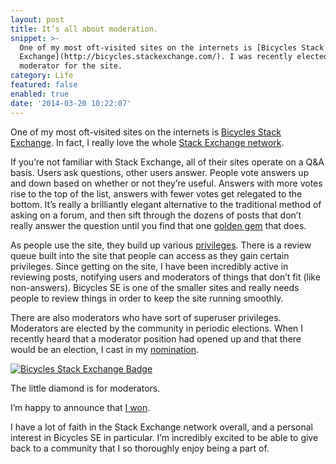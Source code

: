 ```yaml
---
layout: post
title: It’s all about moderation.
snippet: >-
  One of my most oft-visited sites on the internets is [Bicycles Stack
  Exchange](http://bicycles.stackexchange.com/). I was recently elected to be a
  moderator for the site.
category: Life
featured: false
enabled: true
date: '2014-03-20 10:22:07'
---
```

One of my most oft-visited sites on the internets is [Bicycles Stack Exchange](http://bicycles.stackexchange.com/). In fact, I really love the whole [Stack Exchange network](http://stackexchange.com/).

If you’re not familiar with Stack Exchange, all of their sites operate on a Q&A basis. Users ask questions, other users answer. People vote answers up and down based on whether or not they’re useful. Answers with more votes rise to the top of the list, answers with fewer votes get relegated to the bottom. It’s really a brilliantly elegant alternative to the traditional method of asking on a forum, and then sift through the dozens of posts that don’t really answer the question until you find that one [golden gem](https://www.google.com/search?q=define+mixed+metaphor&oq=define+mixed+metaphor&aqs=chrome.0.57.3682j0&sourceid=chrome&ie=UTF-8) that does.

As people use the site, they build up various [privileges](http://bicycles.stackexchange.com/help/privileges). There is a review queue built into the site that people can access as they gain certain privileges. Since getting on the site, I have been incredibly active in reviewing posts, notifying users and moderators of things that don’t fit (like non-answers). Bicycles SE is one of the smaller sites and really needs people to review things in order to keep the site running smoothly.

There are also moderators who have sort of superuser privileges. Moderators are elected by the community in periodic elections. When I recently heard that a moderator position had opened up and that there would be an election, I cast in my [nomination](http://bicycles.stackexchange.com/election/2#post-20533).

[![Bicycles Stack Exchange Badge](https://bicycles.stackexchange.com/users/flair/4239.png)
](https://bicycles.stackexchange.com/users/4239/jimirings)

The little diamond is for moderators.

I’m happy to announce that [I won](http://meta.bicycles.stackexchange.com/questions/904/2014-community-moderator-election-results?cb=1).

I have a lot of faith in the Stack Exchange network overall, and a personal interest in Bicycles SE in particular. I’m incredibly excited to be able to give back to a community that I so thoroughly enjoy being a part of.
